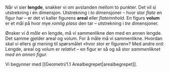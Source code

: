 Når vi sier **lengde**, snakker vi om avstanden mellom to punkter. Det vil si utstrekning i én dimensjon. Utstrekning i _to_ dimensjoner – hvor stor _flate_ en figur har – er det vi kaller figurens **areal** eller _flateinnhold_. En figurs **volum** er et mål på hvor mye _romlig plass_ den tar – utstrekning i _tre_ dimensjoner.

Ønsker vi _å_ _måle_ en lengde, må vi sammenlikne den med en annen lengde. Det samme gjelder areal og volum. For å måle må vi sammenlikne. Hvordan skal vi ellers gi mening til spørsmålet «hvor stor er figuren»? Med andre ord: Lengde, areal og volum er _relativt_ – en figur er så og så stor _sammenliknet med en annen figur._

Vi begynner med [[Geometri/1.1 Arealbegrepet|arealbegrepet]].